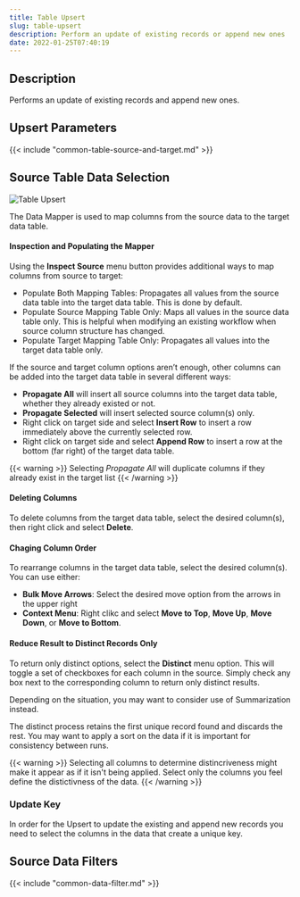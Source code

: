 ```yaml
---
title: Table Upsert
slug: table-upsert
description: Perform an update of existing records or append new ones
date: 2022-01-25T07:40:19
---
```


## Description

Performs an update of existing records and append new ones.

## Upsert Parameters

{{< include "common-table-source-and-target.md" >}}


## Source Table Data Selection

![Table Upsert](/images/table_upsert.png)

The Data Mapper is used to map columns from the source data to the target data table.

#### Inspection and Populating the Mapper

Using the **Inspect Source** menu button provides additional ways to map columns from source to target:

* Populate Both Mapping Tables: Propagates all values from the source data table into the target data table. This is done by default.
* Populate Source Mapping Table Only: Maps all values in the source data table only. This is helpful when modifying an existing workflow when source column structure has changed.
* Populate Target Mapping Table Only: Propagates all values into the target data table only.

If the source and target column options aren’t enough, other columns can be added into the target data table in several different ways:

* **Propagate All** will insert all source columns into the target data table, whether they already existed or not.
* **Propagate Selected** will insert selected source column(s) only.
* Right click on target side and select **Insert Row** to insert a row immediately above the currently selected row.
* Right click on target side and select **Append Row** to insert a row at the bottom (far right) of the target data table.

{{< warning >}}
Selecting *Propagate All* will duplicate columns if they already exist in the target list
{{< /warning >}}

#### Deleting Columns

To delete columns from the target data table, select the desired column(s), then right click and select **Delete**.

#### Chaging Column Order

To rearrange columns in the target data table, select the desired column(s).  You can use either:
* **Bulk Move Arrows**: Select the desired move option from the arrows in the upper right
* **Context Menu**: Right clikc and select **Move to Top**, **Move Up**, **Move Down**, or **Move to Bottom**.

#### Reduce Result to Distinct Records Only

To return only distinct options, select the **Distinct** menu option. This will toggle a set of checkboxes for each column in the source. Simply check any box next to the corresponding column to return only distinct results.

Depending on the situation, you may want to consider use of Summarization instead.

The distinct process retains the first unique record found and discards the rest.  You may want to apply a sort on the data if it is important for consistency between runs.

{{< warning >}}
Selecting all columns to determine distincriveness might make it appear as if it isn't being applied.  Select only the columns you feel define the distictivness of the data.
{{< /warning >}}
### Update Key

In order for the Upsert to update the existing and append new records you need to select the columns in the data that create a unique key.


## Source Data Filters

{{< include "common-data-filter.md" >}}
